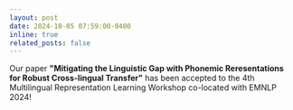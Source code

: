 ```yaml
---
layout: post
date: 2024-10-05 07:59:00-0400
inline: true
related_posts: false
---
```


Our paper **"Mitigating the Linguistic Gap with Phonemic Reresentations for Robust Cross-lingual Transfer"** has been accepted to the 4th Multilingual Representation Learning Workshop co-located with EMNLP 2024!
